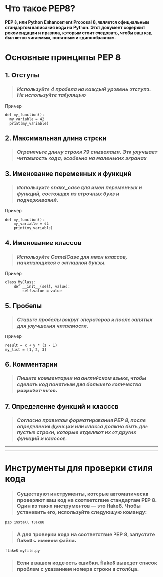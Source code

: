 # Что такое PEP8?

#### PEP 8, или Python Enhancement Proposal 8, является официальным стандартом написания кода на Python. Этот документ содержит рекомендации и правила, которым стоит следовать, чтобы ваш код был легко читаемым, понятным и единообразным.

# Основные принципы PEP 8

## 1. Отступы

> ### *Используйте 4 пробела на каждый уровень отступа. Не используйте табуляцию*

Пример

```
def my_function():
  my_variable = 42
  print(my_variable)
```

## 2. Максимальная длина строки

> ### *Ограничьте длину строки 79 символами. Это улучшает читаемость кода, особенно на маленьких экранах.*

## 3. Именование переменных и функций

> ### *Используйте snake_case для имен переменных и функций, состоящих из строчных букв и подчеркиваний.*

Пример 

```
def my_function():
    my_variable = 42
    print(my_variable)
```

## 4. Именование классов

> ### *Используйте CamelCase для имен классов, начинающихся с заглавной буквы.*

Пример

```
class MyClass:
    def __init__(self, value):
        self.value = value
```

## 5. Пробелы

> ### *Ставьте пробелы вокруг операторов и после запятых для улучшения читаемости.*

Пример 

```
result = x + y * (z - 1)
my_list = [1, 2, 3]
```

## 6. Комментарии

> ### *Пишите комментарии на английском языке, чтобы сделать код понятным для большего количества разработчиков.*

## 7. Определение функций и классов

> ### *Согласно правилам форматирования PEP 8, после определения функции или класса должно быть две пустые строки, которые отделяют их от других функций и классов.*

***
***


# Инструменты для проверки стиля кода

> ### Существуют инструменты, которые автоматически проверяют ваш код на соответствие стандартам PEP 8. Один из таких инструментов — это flake8. Чтобы установить его, используйте следующую команду:

```
pip install flake8
```

> ### А для проверки кода на соответствие PEP 8, запустите flake8 с именем файла:

```
flake8 myfile.py
```

> ### Если в вашем коде есть ошибки, flake8 выведет список проблем с указанием номера строки и столбца.

